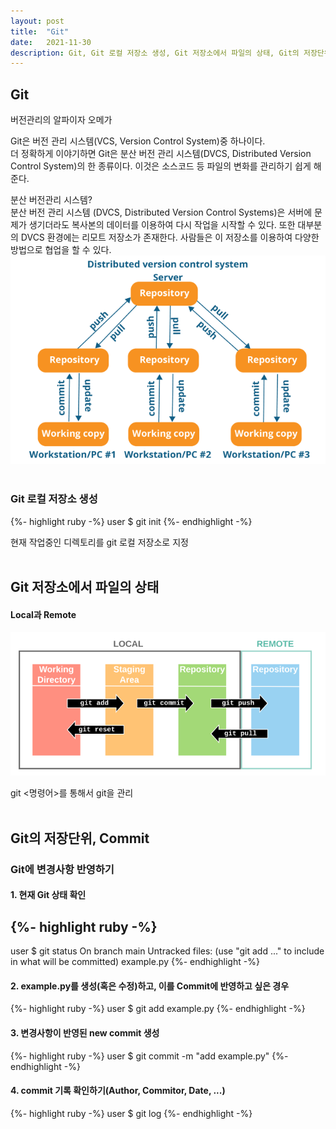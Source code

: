 ```yaml
---
layout: post
title:  "Git"
date:   2021-11-30
description: Git, Git 로컬 저장소 생성, Git 저장소에서 파일의 상태, Git의 저장단위, Commit
---
```


## Git 
<p>버전관리의 알파이자 오메가</p>

Git은 버전 관리 시스템(VCS, Version Control System)중 하나이다.<br>
더 정확하게 이야기하면 Git은 분산 버전 관리 시스템(DVCS, Distributed Version Control System)의 한 종류이다. 이것은 소스코드 등 파일의 변화를 관리하기 쉽게 해준다.

분산 버전관리 시스템?<br>
분산 버전 관리 시스템 (DVCS, Distributed Version Control Systems)은 서버에 문제가 생기더라도 복사본의 데이터를 이용하여 다시 작업을 시작할 수 있다. 또한 대부분의 DVCS 환경에는 리모트 저장소가 존재한다. 사람들은 이 저장소를 이용하여 다양한 방법으로 협업을 할 수 있다.
<img src="/assets/img/distributed_version_control_system.png"><img>
<br>
<br>

### Git 로컬 저장소 생성
{%- highlight ruby -%}
user $ git init
{%- endhighlight -%}

현재 작업중인 디렉토리를 git 로컬 저장소로 지정
<br>
<br>

## Git 저장소에서 파일의 상태<br>
#### Local과 Remote
<img src="/assets/img/local_remote.PNG"><img>

git <명령어>를 통해서 git을 관리
<br>
<br>

## Git의 저장단위, Commit<br>
### Git에 변경사항 반영하기<br>
#### 1. 현재 Git 상태 확인
{%- highlight ruby -%}
----
user $ git status
On branch main
Untracked files:
    (use "git add <file>..." to include in what will be committed)
    example.py
{%- endhighlight -%}
<br>

#### 2. example.py를 생성(혹은 수정)하고, 이를 Commit에 반영하고 싶은 경우
{%- highlight ruby -%}
user $ git add example.py
{%- endhighlight -%}
<br>

#### 3. 변경사항이 반영된 new commit 생성
{%- highlight ruby -%}
user $ git commit -m "add example.py"
{%- endhighlight -%}
<br>

#### 4. commit 기록 확인하기(Author, Commitor, Date, ...)
{%- highlight ruby -%}
user $ git log
{%- endhighlight -%}


